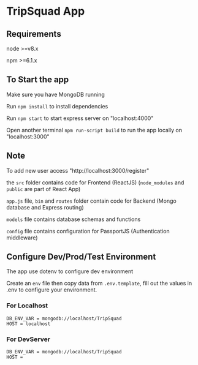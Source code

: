 # TripSquad App



## Requirements
node >=v8.x

npm >=6.1.x

## To Start the app

Make sure you have MongoDB running

Run `npm install` to install dependencies

Run `npm start`   to start express server on "localhost:4000"

Open another terminal `npm run-script build` to run the app locally on "localhost:3000"

## Note

To add new user access "http://localhost:3000/register"

the `src` folder contains code for Frontend (ReactJS) (`node_modules` and `public` are part of React App)

`app.js` file, `bin` and `routes` folder contain code for Backend (Mongo database and Express routing)  

`models` file contains database schemas and functions

`config` file contains configuration for PassportJS (Authentication middleware)

## Configure Dev/Prod/Test Environment

The app use dotenv to configure dev environment

Create an `env` file then copy data from `.env.template`, fill out the values in .env to configure your environment.

### For Localhost
```
DB_ENV_VAR = mongodb://localhost/TripSquad
HOST = localhost
```
### For DevServer
```
DB_ENV_VAR = mongodb://localhost/TripSquad
HOST =
```
